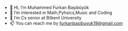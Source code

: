 - 👋 Hi, I’m Muhammed Furkan Başıbüyük
- 👀 I’m interested in Math,Pyhsics,Music and Coding
- 🌱 I’m Cs senior at Bilkent University
- 📫 You can reach me by furkanbasibuyuk19@gmail.com

<!---
Furkan-Basibuyuk/Furkan-Basibuyuk is a ✨ special ✨ repository because its `README.md` (this file) appears on your GitHub profile.
You can click the Preview link to take a look at your changes.
--->
